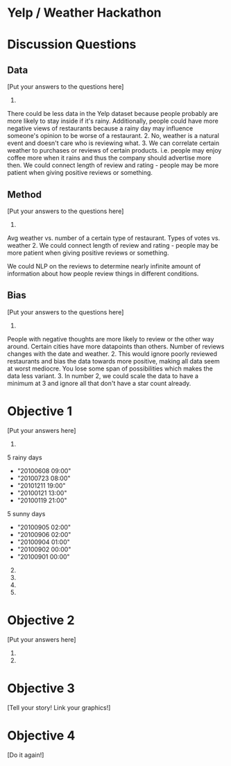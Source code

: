 # Yelp / Weather Hackathon

# Discussion Questions

## Data

[Put your answers to the questions here]

1.
There could be less data in the Yelp dataset because people probably are more likely to stay inside if it's rainy.  Additionally, people could have more negative views of restaurants because a rainy day may influence someone's opinion to be worse of a restaurant.
2.
No, weather is a natural event and doesn't care who is reviewing what.
3.
We can correlate certain weather to purchases or reviews of certain products. i.e. people may enjoy coffee more when it rains and thus the company should advertise more then.  We could connect length of review and rating - people may be more patient when giving positive reviews or something.

## Method

[Put your answers to the questions here]

1.
Avg weather vs. number of a certain type of restaurant.
Types of votes vs. weather
2.
We could connect length of review and rating - people may be more patient when giving positive reviews or something.

We could NLP on the reviews to determine nearly infinite amount of information about how people review things in different conditions.


## Bias

[Put your answers to the questions here]

1.
People with negative thoughts are more likely to review or the other way around. Certain cities have more datapoints than others.  Number of reviews changes with the date and weather.
2.
This would ignore poorly reviewed restaurants and bias the data towards more positive, making all data seem at worst mediocre. You lose some span of possibilities which makes the data less variant.
3.
In number 2, we could scale the data to have a minimum at 3 and ignore all that don't have a star count already.

# Objective 1
[Put your answers here]

1.
5 rainy days 
 * "20100608 09:00"
 * "20100723 08:00"
 * "20101211 19:00"
 * "20100121 13:00"
 * "20100119 21:00"

5 sunny days
 * "20100905 02:00"
 * "20100906 02:00"
 * "20100904 01:00"
 * "20100902 00:00"
 * "20100901 00:00"
2.
3.
4.
5.

# Objective 2
[Put your answers here]

1.
2.


# Objective 3

[Tell your story!  Link your graphics!]

# Objective 4

[Do it again!]


